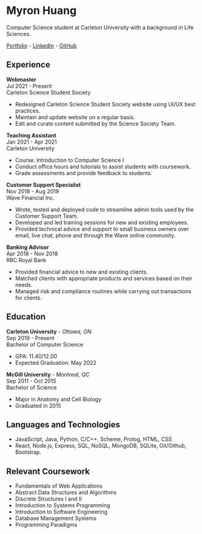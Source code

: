 # Myron Huang

Computer Science student at Carleton University with a background in Life Sciences.

[Portfolio](https://myronhuang.github.io/portfolio/) - [LinkedIn](https://www.linkedin.com/in/myronhuang/) - [GitHub](https://github.com/myronhuang)

## Experience
**Webmaster** \
Jul 2021 - Present\
Carleton Science Student Society
- Redesigned Carleton Science Student Society website using UI/UX best practices.
- Maintain and update website on a regular basis.
- Edit and curate content submitted by the Science Society Team.

**Teaching Assistant**\
Jan 2021 - Apr 2021\
Carleton University
- Course: Introduction to Computer Science I
- Conduct office hours and tutorials to assist students with coursework.
- Grade assessments and provide feedback to students.

**Customer Support Specialist**\
Nov 2018 - Aug 2019\
Wave Financial Inc.
- Wrote, tested and deployed code to streamline admin tools used by the Customer Support Team.
- Developed and led training sessions for new and existing employees.
- Provided technical advice and support to small business owners over email, live chat, phone and through the Wave online community.

**Banking Advisor**\
Apr 2018 - Nov 2018\
RBC Royal Bank
- Provided financial advice to new and existing clients.
- Matched clients with appropriate products and services based on their needs.
- Managed risk and compliance routines while carrying out transactions for clients.

## Education
**Carleton University** - _Ottawa, ON_\
Sep 2019 - Present\
Bachelor of Computer Science
- GPA: 11.40/12.00
- Expected Graduation: May 2022

**McGill University** - _Montreal, QC_\
Sep 2011 - Oct 2015\
Bachelor of Science
- Major in Anatomy and Cell Biology
- Graduated in 2015

## Languages and Technologies
- JavaScript, Java, Python, C/C++, Scheme, Prolog, HTML, CSS
- React, Node.js, Express, SQL, NoSQL, MongoDB, SQLite, Git/Github, Bootstrap. 

## Relevant Coursework
- Fundamentals of Web Applications
- Abstract Data Structures and Algorithms
- Discrete Structures I and II
- Introduction to Systems Programming
- Introduction to Software Engineering
- Database Management Systems
- Programming Paradigms

